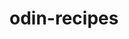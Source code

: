 # odin-recipes

<!This project will display that I've learned:
<! How to build a basic website with HTML
<! How to commit to git
<! How to use links in HTML

